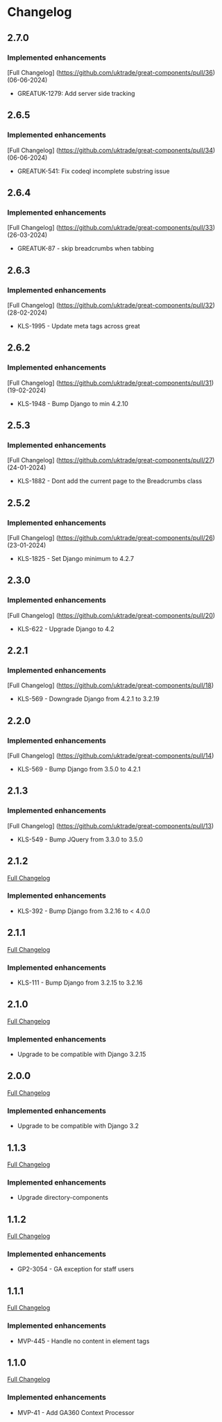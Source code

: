 # Changelog

## 2.7.0
### Implemented enhancements
[Full Changelog] (https://github.com/uktrade/great-components/pull/36) (06-06-2024)
- GREATUK-1279: Add server side tracking 

## 2.6.5
### Implemented enhancements
[Full Changelog] (https://github.com/uktrade/great-components/pull/34) (06-06-2024)
- GREATUK-541: Fix codeql incomplete substring issue

## 2.6.4
### Implemented enhancements
[Full Changelog] (https://github.com/uktrade/great-components/pull/33) (26-03-2024)
- GREATUK-87 - skip breadcrumbs when tabbing

## 2.6.3
### Implemented enhancements
[Full Changelog] (https://github.com/uktrade/great-components/pull/32) (28-02-2024)
- KLS-1995 - Update meta tags across great

## 2.6.2
### Implemented enhancements
[Full Changelog] (https://github.com/uktrade/great-components/pull/31) (19-02-2024)
- KLS-1948 - Bump Django to min 4.2.10

## 2.5.3
### Implemented enhancements
[Full Changelog] (https://github.com/uktrade/great-components/pull/27) (24-01-2024)
- KLS-1882 - Dont add the current page to the Breadcrumbs class

## 2.5.2
### Implemented enhancements
[Full Changelog] (https://github.com/uktrade/great-components/pull/26) (23-01-2024)
- KLS-1825 - Set Django minimum to 4.2.7

## 2.3.0
### Implemented enhancements
[Full Changelog] (https://github.com/uktrade/great-components/pull/20)
- KLS-622 - Upgrade Django to 4.2

## 2.2.1
### Implemented enhancements
[Full Changelog] (https://github.com/uktrade/great-components/pull/18)
- KLS-569 - Downgrade Django from 4.2.1 to 3.2.19

## 2.2.0
### Implemented enhancements
[Full Changelog] (https://github.com/uktrade/great-components/pull/14)
- KLS-569 - Bump Django from 3.5.0 to 4.2.1

## 2.1.3
### Implemented enhancements
[Full Changelog] (https://github.com/uktrade/great-components/pull/13)
- KLS-549 - Bump JQuery from 3.3.0 to 3.5.0

## 2.1.2
[Full Changelog](https://github.com/uktrade/great-components/pull/10)
### Implemented enhancements
- KLS-392 - Bump Django from 3.2.16 to < 4.0.0

## 2.1.1
[Full Changelog](https://github.com/uktrade/great-components/pull/10)
### Implemented enhancements
- KLS-111 - Bump Django from 3.2.15 to 3.2.16

## 2.1.0
[Full Changelog](https://github.com/uktrade/great-components/pull/9)
### Implemented enhancements
- Upgrade to be compatible with Django 3.2.15

## 2.0.0
[Full Changelog](https://github.com/uktrade/great-components/pull/7)
### Implemented enhancements
- Upgrade to be compatible with Django 3.2

## 1.1.3
[Full Changelog](https://github.com/uktrade/great-components/pull/5)
### Implemented enhancements
- Upgrade directory-components

## 1.1.2
[Full Changelog](https://github.com/uktrade/great-components/pull/4)
### Implemented enhancements
- GP2-3054 - GA exception for staff users

## 1.1.1
[Full Changelog](https://github.com/uktrade/great-components/pull/3)
### Implemented enhancements
- MVP-445 - Handle no content in element tags


## 1.1.0
[Full Changelog](https://github.com/uktrade/great-components/pull/2)
### Implemented enhancements
- MVP-41 - Add GA360 Context Processor
